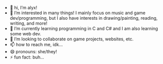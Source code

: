 - 👋 hi, I’m alyx!
- 👀 I’m interested in many things! I mainly focus on music and game dev/programming, but I also have interests in drawing/painting, reading, writing, and more!
- 🌱 I’m currently learning programming in C and C# and I am also learning some web dev.
- 💞️ I’m looking to collaborate on game projects, websites, etc.
- 📫 how to reach me, idk...
- 😄 pronouns: she/they!
- ⚡ fun fact: buh...

<!---
alyx-cat44/alyx-cat44 is a ✨ special ✨ repository because its `README.md` (this file) appears on your GitHub profile.
You can click the Preview link to take a look at your changes.
--->
